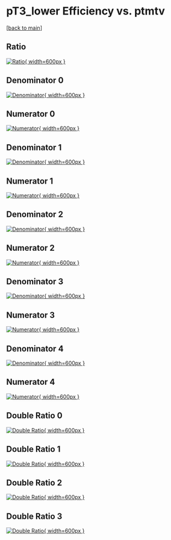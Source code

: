 # pT3_lower Efficiency vs. ptmtv

[[back to main](./)]



## Ratio

[![Ratio](../mtv/var/pT3_lower_loweta_211_1_eff_ptmtv.png){ width=600px }](../mtv/var/pT3_lower_loweta_211_1_eff_ptmtv.pdf)

## Denominator 0

[![Denominator](../mtv/den/pT3_lower_loweta_211_1_eff_ptmtv_den0.png){ width=600px }](../mtv/den/pT3_lower_loweta_211_1_eff_ptmtv_den0.pdf)

## Numerator 0

[![Numerator](../mtv/num/pT3_lower_loweta_211_1_eff_ptmtv_num0.png){ width=600px }](../mtv/num/pT3_lower_loweta_211_1_eff_ptmtv_num0.pdf)

## Denominator 1

[![Denominator](../mtv/den/pT3_lower_loweta_211_1_eff_ptmtv_den1.png){ width=600px }](../mtv/den/pT3_lower_loweta_211_1_eff_ptmtv_den1.pdf)

## Numerator 1

[![Numerator](../mtv/num/pT3_lower_loweta_211_1_eff_ptmtv_num1.png){ width=600px }](../mtv/num/pT3_lower_loweta_211_1_eff_ptmtv_num1.pdf)

## Denominator 2

[![Denominator](../mtv/den/pT3_lower_loweta_211_1_eff_ptmtv_den2.png){ width=600px }](../mtv/den/pT3_lower_loweta_211_1_eff_ptmtv_den2.pdf)

## Numerator 2

[![Numerator](../mtv/num/pT3_lower_loweta_211_1_eff_ptmtv_num2.png){ width=600px }](../mtv/num/pT3_lower_loweta_211_1_eff_ptmtv_num2.pdf)

## Denominator 3

[![Denominator](../mtv/den/pT3_lower_loweta_211_1_eff_ptmtv_den3.png){ width=600px }](../mtv/den/pT3_lower_loweta_211_1_eff_ptmtv_den3.pdf)

## Numerator 3

[![Numerator](../mtv/num/pT3_lower_loweta_211_1_eff_ptmtv_num3.png){ width=600px }](../mtv/num/pT3_lower_loweta_211_1_eff_ptmtv_num3.pdf)

## Denominator 4

[![Denominator](../mtv/den/pT3_lower_loweta_211_1_eff_ptmtv_den4.png){ width=600px }](../mtv/den/pT3_lower_loweta_211_1_eff_ptmtv_den4.pdf)

## Numerator 4

[![Numerator](../mtv/num/pT3_lower_loweta_211_1_eff_ptmtv_num4.png){ width=600px }](../mtv/num/pT3_lower_loweta_211_1_eff_ptmtv_num4.pdf)

## Double Ratio 0

[![Double Ratio](../mtv/ratio/pT3_lower_loweta_211_1_eff_ptmtv_ratio0.png){ width=600px }](../mtv/ratio/pT3_lower_loweta_211_1_eff_ptmtv_ratio0.pdf)

## Double Ratio 1

[![Double Ratio](../mtv/ratio/pT3_lower_loweta_211_1_eff_ptmtv_ratio1.png){ width=600px }](../mtv/ratio/pT3_lower_loweta_211_1_eff_ptmtv_ratio1.pdf)

## Double Ratio 2

[![Double Ratio](../mtv/ratio/pT3_lower_loweta_211_1_eff_ptmtv_ratio2.png){ width=600px }](../mtv/ratio/pT3_lower_loweta_211_1_eff_ptmtv_ratio2.pdf)

## Double Ratio 3

[![Double Ratio](../mtv/ratio/pT3_lower_loweta_211_1_eff_ptmtv_ratio3.png){ width=600px }](../mtv/ratio/pT3_lower_loweta_211_1_eff_ptmtv_ratio3.pdf)


